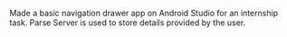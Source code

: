 Made a basic navigation drawer app on Android Studio for an internship task. Parse Server is used to store details provided by the user.
